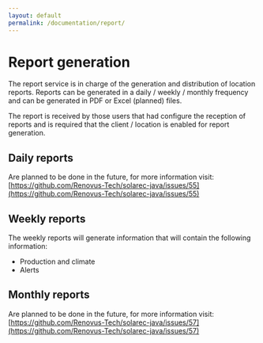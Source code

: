 ```yaml
---
layout: default
permalink: /documentation/report/
---
```

# Report generation
The report service is in charge of the generation and distribution of location reports. Reports can be generated in a daily / weekly / monthly frequency and can be generated in PDF or Excel (planned) files.

The report is received by those users that had configure the reception of reports and is required that the client / location is enabled for report generation.

## Daily reports
Are planned to be done in the future, for more information visit: [https://github.com/Renovus-Tech/solarec-java/issues/55](https://github.com/Renovus-Tech/solarec-java/issues/55)


## Weekly reports
The weekly reports will generate information that will contain the following information:
- Production and climate
- Alerts


## Monthly reports
Are planned to be done in the future, for more information visit: [https://github.com/Renovus-Tech/solarec-java/issues/57](https://github.com/Renovus-Tech/solarec-java/issues/57)
